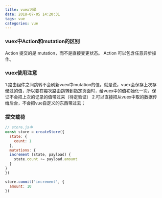 ```yaml
---
title: vuex记录
date: 2018-07-05 14:20:31
tags: vue
categories: vue
---
```



### vuex中Action和mutation的区别
Action 提交的是 mutation，而不是直接变更状态。
Action 可以包含任意异步操作。

### vuex使用注意
1.路由组件之间跳转不会刷新vuex中mutation的值，就是说，vuex会保存上次存储过的值，所以要在每次路由跳转到指定页面时，给vuex中的值初始化一次，保证不会把上次的记录的值带过来（待定验证）
2.可以直接把从vuex中取的数据传给后台，不会把vue自定义的东西带过去；

### 提交载荷
```js
// store.js中
const store = createStore({
  state: {
    count: 1
  },
  mutations: {
  increment (state, payload) {
    state.count += payload.amount
  }
}
})
```
```js
store.commit('increment', {
  amount: 10
})
```
